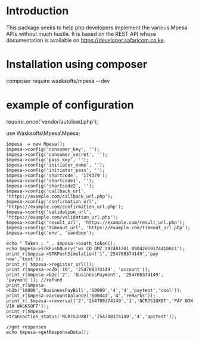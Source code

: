 # Introduction

This package seeks to help php developers implement the various Mpesa APIs without much hustle. It is based on the REST API whose documentation is available on https://developer.safaricom.co.ke.

#  Installation using composer
composer require wasksofts/mpesa --dev

#  example of configuration

require_once('vendor/autoload.php');

  use Wasksofts\Mpesa\Mpesa;

    $mpesa  = new Mpesa();
    $mpesa->config('consumer_key', '');
    $mpesa->config('consumer_secret', '');
    $mpesa->config('pass_key', '');
    $mpesa->config('initiator_name', '');
    $mpesa->config('initiator_pass', '');
    $mpesa->config('shortcode', '174379');
    $mpesa->config('shortcode1', '');
    $mpesa->config('shortcode2', '');
    $mpesa->config('callback_url', 'https://example.com/callback_url.php');
    $mpesa->config('confirmation_url', 'https://example.com/confirmation_url.php');
    $mpesa->config('validation_url', 'https://example.com/validation_url.php');
    $mpesa->config('result_url', 'https://example.com/result_url.php');
    $mpesa->config('timeout_url', 'https://example.com/timeout_url.php');
    $mpesa->config('env', 'sandbox');
    
    echo " Token : " . $mpesa->oauth_token();
    echo $mpesa->STKPushQuery('ws_CO_DMZ_297481201_09042019174418021');
    print_r($mpesa->STKPushSimulation('1','254708374149','pay now','test'));
    print_r( $mpesa->register_url()); 
    print_r($mpesa->c2b('10', '254708374149', 'account'));
    print_r($mpesa->b2c('2', 'BusinessPayment', '254708374149', 'payment')); //refund
    print_r($mpesa->b2b('10000','BusinessPayBill','60000','4','4','paytest','cool'));
    print_r($mpesa->accountbalance('600443','4','remarks'));
    print_r( $mpesa->reversal('2','254708374149','1','NCR7S1UXBT','PAY NOW VIA WASKSOFT'));
    print_r($mpesa->transaction_status('NCR7S1UXBT','254708374149','4','apitest'));
    
    //get responses
    echo $mpesa->getResponseData();
    
    
